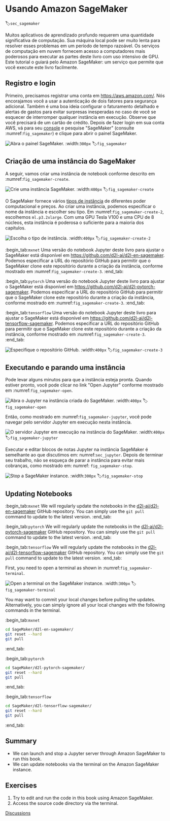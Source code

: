 # Usando Amazon SageMaker
:label:`sec_sagemaker`

Muitos aplicativos de aprendizado profundo requerem uma quantidade significativa de computação. Sua máquina local pode ser muito lenta para resolver esses problemas em um período de tempo razoável. Os serviços de computação em nuvem fornecem acesso a computadores mais poderosos para executar as partes deste livro com uso intensivo de GPU. Este tutorial o guiará pelo Amazon SageMaker: um serviço que permite que você execute este livro facilmente.


## Registro e login

Primeiro, precisamos registrar uma conta em https://aws.amazon.com/. Nós encorajamos você a usar a autenticação de dois fatores para segurança adicional. Também é uma boa ideia configurar o faturamento detalhado e alertas de gastos para evitar surpresas inesperadas no caso de você se esquecer de interromper qualquer instância em execução.
Observe que você precisará de um cartão de crédito.
Depois de fazer login em sua conta AWS, vá para seu [console](http://console.aws.amazon.com/) e pesquise "SageMaker" (consulte :numref:`fig_sagemaker`) e clique para abrir o painel SageMaker.

![Abra o painel SageMaker.](../img/sagemaker.png)
:width:`300px`
:label:`fig_sagemaker`



## Criação de uma instância do SageMaker

A seguir, vamos criar uma instância de notebook conforme descrito em :numref:`fig_sagemaker-create`.

![Crie uma instância SageMaker.](../img/sagemaker-create.png)
:width:`400px`
:label:`fig_sagemaker-create`

O SageMaker fornece vários [tipos de instância](https://aws.amazon.com/sagemaker/pricing/instance-types/) de diferentes poder computacional e preços.
Ao criar uma instância, podemos especificar o nome da instância e escolher seu tipo.
Em :numref:`fig_sagemaker-create-2`, escolhemos `ml.p3.2xlarge`. Com uma GPU Tesla V100 e uma CPU de 8 núcleos, esta instância é poderosa o suficiente para a maioria dos capítulos.

![Escolha o tipo de instância.](../img/sagemaker-create-2.png)
:width:`400px`
:label:`fig_sagemaker-create-2`

:begin_tab:`mxnet`
Uma versão do notebook Jupyter deste livro para ajustar o SageMaker está disponível em https://github.com/d2l-ai/d2l-en-sagemaker. Podemos especificar a URL do repositório GitHub para permitir que o SageMaker clone este repositório durante a criação da instância, conforme mostrado em :numref:`fig_sagemaker-create-3`.
:end_tab:

:begin_tab:`pytorch`
Uma versão do notebook Jupyter deste livro para ajustar o SageMaker está disponível em https://github.com/d2l-ai/d2l-pytorch-sagemaker. Podemos especificar a URL do repositório GitHub para permitir que o SageMaker clone este repositório durante a criação da instância, conforme mostrado em :numref:`fig_sagemaker-create-3`.
:end_tab:

:begin_tab:`tensorflow`
Uma versão do notebook Jupyter deste livro para ajustar o SageMaker está disponível em https://github.com/d2l-ai/d2l-tensorflow-sagemaker. Podemos especificar a URL do repositório GitHub para permitir que o SageMaker clone este repositório durante a criação da instância, conforme mostrado em :numref:`fig_sagemaker-create-3`.
:end_tab:

![Especifique o repositório GitHub.](../img/sagemaker-create-3.png)
:width:`400px`
:label:`fig_sagemaker-create-3`



## Executando e parando uma instância

Pode levar alguns minutos para que a instância esteja pronta.
Quando estiver pronto, você pode clicar no link "Open Jupyter" conforme mostrado em :numref:`fig_sagemaker-open`.

![Abra o Jupyter na instância criada do SageMaker.](../img/sagemaker-open.png)
:width:`400px`
:label:`fig_sagemaker-open`

Então, como mostrado em :numref:`fig_sagemaker-jupyter`, você pode navegar pelo servidor Jupyter em execução nesta instância.

![O servidor Jupyter em execução na instância do SageMaker.](../img/sagemaker-jupyter.png)
:width:`400px`
:label:`fig_sagemaker-jupyter`

Executar e editar blocos de notas Jupyter na instância SageMaker é semelhante ao que discutimos em: numref:`sec_jupyter`.
Depois de terminar seu trabalho, não se esqueça de parar a instância para evitar mais cobranças, como mostrado em: numref: `fig_sagemaker-stop`.

![Stop a SageMaker instance.](../img/sagemaker-stop.png)
:width:`300px`
:label:`fig_sagemaker-stop`


## Updating Notebooks

:begin_tab:`mxnet`
We will regularly update the notebooks in the [d2l-ai/d2l-en-sagemaker](https://github.com/d2l-ai/d2l-en-sagemaker) GitHub repository. You can simply use the `git pull` command to update to the latest version.
:end_tab:

:begin_tab:`pytorch`
We will regularly update the notebooks in the [d2l-ai/d2l-pytorch-sagemaker](https://github.com/d2l-ai/d2l-pytorch-sagemaker) GitHub repository. You can simply use the `git pull` command to update to the latest version.
:end_tab:

:begin_tab:`tensorflow`
We will regularly update the notebooks in the [d2l-ai/d2l-tensorflow-sagemaker](https://github.com/d2l-ai/d2l-tensorflow-sagemaker) GitHub repository. You can simply use the `git pull` command to update to the latest version.
:end_tab:

First, you need to open a terminal as shown in :numref:`fig_sagemaker-terminal`.

![Open a terminal on the SageMaker instance.](../img/sagemaker-terminal.png)
:width:`300px`
:label:`fig_sagemaker-terminal`

You may want to commit your local changes before pulling the updates. Alternatively, you can simply ignore all your local changes with the following commands in the terminal.

:begin_tab:`mxnet`
```bash
cd SageMaker/d2l-en-sagemaker/
git reset --hard
git pull
```
:end_tab:

:begin_tab:`pytorch`
```bash
cd SageMaker/d2l-pytorch-sagemaker/
git reset --hard
git pull
```
:end_tab:

:begin_tab:`tensorflow`
```bash
cd SageMaker/d2l-tensorflow-sagemaker/
git reset --hard
git pull
```
:end_tab:

## Summary

* We can launch and stop a Jupyter server through Amazon SageMaker to run this book.
* We can update notebooks via the terminal on the Amazon SageMaker instance.


## Exercises

1. Try to edit and run the code in this book using Amazon SageMaker.
1. Access the source code directory via the terminal.


[Discussions](https://discuss.d2l.ai/t/422)
<!--stackedit_data:
eyJoaXN0b3J5IjpbMTkzMTQ5MjczM119
-->